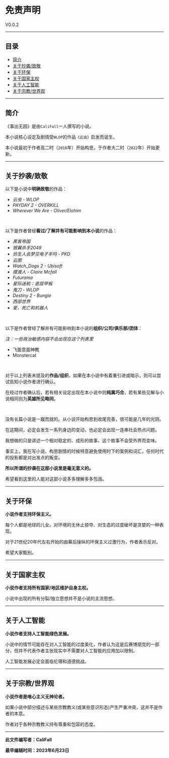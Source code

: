 # 免责声明

V0.0.2

---
## 目录

- [简介](#简介)
- [关于抄袭/致敬](#关于抄袭致敬)
- [关于环保](#关于环保)
- [关于国家主权](#关于国家主权)
- [关于人工智能](#关于人工智能)
- [关于宗教/世界观](#关于宗教世界观)

---

## 简介

《事出无因》是由`CaliFall`一人撰写的小说。

本小说核心设定及剧情受`WLOP`的作品`《云虫》`启发而诞生。

本小说最初于作者高二时（`2018`年）开始构思，于作者大二时（`2022`年）开始更新。

---

## 关于抄袭/致敬

以下是小说中**明确致敬**的作品：

- *云虫 - WLOP*
- *PAYDAY 2 - OVERKILL*
- *Wherever We Are - Oliver/Elohim*

<br>

以下是作者曾经**看过/了解并有可能影响到本小说**的作品：

- *黑客帝国*
- *银翼杀手2049*
- *仿生人会梦见电子羊吗 - PKD*
- *云图*
- *Watch_Dogs 2 - Ubisoft*
- *摆渡人 - Claire Mcfall*
- *Futurama*
- *星际迷航：底层甲板*
- *鬼刀 - WLOP*
- *Destiny 2 - Bungie*
- *西部世界*
- *爱，死亡和机器人*

<br>

以下是作者曾经了解并有可能影响到本小说的**组织/公司/俱乐部/团体**：

_注：一些政治敏感内容不会出现在这个列表里_

- 飞面意面神教
- Monstercat

<br>

对于以上列表未提及的**作品/组织**，如果在本小说中有着重引进或暗示，则可以尝试告知小说作者进行确认。

在经过作者确认后，若有相关设定出现在本小说中则**纯属巧合**，若有某些见解与小说相同则为**英雄所见略同**。

<br>

没有长篇小说是一蹴而就的。从小说开始构思到收尾完善，很可能是几年的光阴。

在这期间，必定会发生一系列身边的变动，也必定会出现一连串社会热点问题。

我想做的只是讲述一个相对稳定的、成形的故事，这个故事不会受外界而变味。

事实上，我在写小说、构思剧情的时候特意避免使用时下的案例和词汇，任何时代的投影都是对出发点的叛变。

**所以所谓的抄袭在这部小说里是毫无意义的。**

希望看到这里的人能对这部小说多多理解多多包涵。

---

## 关于环保

**小说作者支持环保主义。**

每个人都是地球的儿女。对环境的无休止掠夺、对生态的过度破坏是贪婪的一种表现。

对于21世纪20年代左右开始的由幕后操纵的环保主义过激行为，作者表示反对。

希望大家甄别。

---

## 关于国家主权

**小说作者支持所有国家/地区维护自身主权。**

小说中出现的所有分裂/独立思想并不是小说的主流思想。

---

## 关于人工智能

**小说作者支持人工智能绿色发展。**

小说中的情节可能存在对人工智能的过度美化，作者认为这是后赛博朋克的一部分，但并不代表作者主张现实中不需要对人工智能的应用加以限制。

人工智能发展必定会面临伦理和道德挑战。

---

## 关于宗教/世界观

**小说作者是唯心主义无神论者。**

如果小说中部分描述与某些宗教教义(或某些意识形态)产生严重冲突，这并不是作者的本意。

作者对于各种宗教教义持有尊重和包容的态度。

---

**此文件编写者：CaliFall**

**最早编辑时间：2023年6月23日**